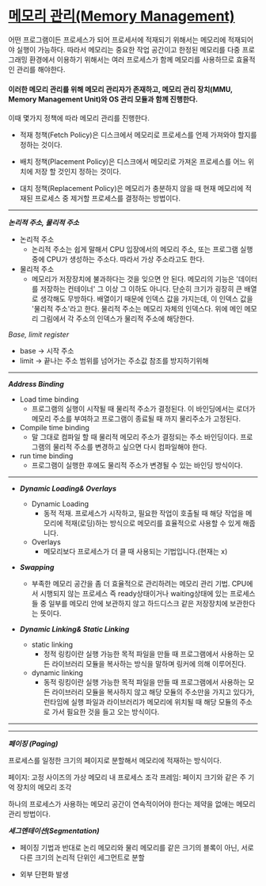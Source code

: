 # <u>메모리 관리(Memory Management)</u>

어떤 프로그램이든 프로세스가 되어 프로세서에 적재되기 위해서는 메모리에 적재되어야 실행이 가능하다. 따라서 메모리는 중요한 작업 공간이고 한정된 메모리를 다중 프로그래밍 환경에서 이용하기 위해서는 여러 프로세스가
함께 메모리를 사용하므로 효율적인 관리를 해야한다.

#### 이러한 메모리 관리를 위해 메모리 관리자가 존재하고, 메모리 관리 장치(MMU, Memory Management Unit)와 OS 관리 모듈과 함께 진행한다.

이때 몇가지 정책에 따라 메모리 관리를 진행한다.

* 적재 청책(Fetch Policy)은 디스크에서 메모리로 프로세스를 언제 가져와야 할지를 정하는 것이다.

* 배치 정책(Placement Policy)은 디스크에서 메모리로 가져온 프로세스를 어느 위치에 저장 할 것인지 정하는 것이다.

* 대치 정책(Replacement Policy)은 메모리가 충분하지 않을 때 현재 메모리에 적재된 프로세스 중 제거할 프로세스를 결정하는 방법이다.

---
***논리적 주소, 물리적 주소***

* 논리적 주소
    * 논리적 주소는 쉽게 말해서 CPU 입장에서의 메모리 주소, 또는 프로그램 실행 중에 CPU가 생성하는 주소다. 따라서 가상 주소라고도 한다.
* 물리적 주소
    * 메모리가 저장장치에 불과하다는 것을 잊으면 안 된다. 메모리의 기능은 '데이터를 저장하는 컨테이너' 그 이상 그 이하도 아니다. 단순히 크기가 굉장히 큰 배열로 생각해도 무방하다. 배열이기 때문에 인덱스
      값을 가지는데, 이 인덱스 값을 '물리적 주소'라고 한다. 물리적 주소는 메모리 자체의 인덱스다. 위에 메인 메모리 그림에서 각 주소의 인덱스가 물리적 주소에 해당한다.

*Base, limit register*

* base -> 시작 주소
* limit -> 끝나는 주소 범위를 넘어가는 주소값 참조를 방지하기위해

---
***Address Binding***

* Load time binding
    * 프로그램의 실행이 시작될 때 물리적 주소가 결정된다. 이 바인딩에서는 로더가 메모리 주소를 부여하고 프로그램이 종료될 때 까지 물리주소가 고정된다.
* Compile time binding
    * 말 그대로 컴파일 할 때 물리적 메모리 주소가 결정되는 주소 바인딩이다. 프로그램의 물리적 주소를 변경하고 싶으면 다시 컴파일해야 한다.
* run time binding
    * 프로그램이 실행한 후에도 물리적 주소가 변경될 수 있는 바인딩 방식이다.

---

* ***Dynamic Loading& Overlays***

    * Dynamic Loading
        * 동적 적재. 프로세스가 시작하고, 필요한 작업이 호출될 때 해당 작업을 메모리에 적재(로딩)하는 방식으로 메모리를 효율적으로 사용할 수 있게 해줍니다.
    * Overlays
        * 메모리보다 프로세스가 더 클 때 사용되는 기법입니다.(현재는 x)

* ***Swapping***
    * 부족한 메모리 공간을 좀 더 효율적으로 관리하려는 메모리 관리 기법. CPU에서 시행되지 않는 프로세스 즉 ready상태이거나 waiting상태에 있는 프로세스들 중 일부를 메모리 안에 보관하지 않고
      하드디스크 같은 저장장치에 보관한다는 뜻이다.
* ***Dynamic Linking& Static Linking***
    * static linking
        * 정적 링킹이란 실행 가능한 목적 파일을 만들 때 프로그램에서 사용하는 모든 라이브러리 모듈을 복사하는 방식을 말하며 링커에 의해 이루어진다.
    * dynamic linking
        * 동적 링킹이란 실행 가능한 목적 파일을 만들 때 프로그램에서 사용하는 모든 라이브러리 모듈을 복사하지 않고 해당 모듈의 주소만을 가지고 있다가, 런타임에 실행 파일과 라이브러리가 메모리에 위치될 때
          해당 모듈의 주소로 가서 필요한 것을 들고 오는 방식이다.

---

***
***페이징 (Paging)***

프로세스를 일정한 크기의 페이지로 분할해서 메모리에 적재하는 방식이다.

페이지: 고정 사이즈의 가상 메모리 내 프로세스 조각 프레임: 페이지 크기와 같은 주 기억 장치의 메모리 조각

하나의 프로세스가 사용하는 메모리 공간이 연속적이어야 한다는 제약을 없애는 메모리 관리 방법이다.

***세그멘테이션(Segmentation)***

- 페이징 기법과 반대로 논리 메모리와 물리 메모리를 같은 크기의 블록이 아닌, 서로 다른 크기의 논리적 단위인 세그먼트로 분할

- 외부 단편화 발생
